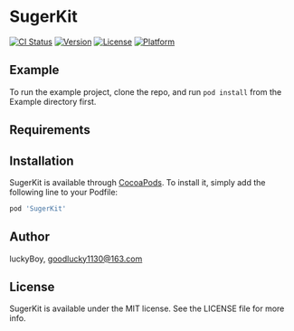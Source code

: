 # SugerKit

[![CI Status](https://img.shields.io/travis/luckyBoy/SugerKit.svg?style=flat)](https://travis-ci.org/luckyBoy/SugerKit)
[![Version](https://img.shields.io/cocoapods/v/SugerKit.svg?style=flat)](https://cocoapods.org/pods/SugerKit)
[![License](https://img.shields.io/cocoapods/l/SugerKit.svg?style=flat)](https://cocoapods.org/pods/SugerKit)
[![Platform](https://img.shields.io/cocoapods/p/SugerKit.svg?style=flat)](https://cocoapods.org/pods/SugerKit)

## Example

To run the example project, clone the repo, and run `pod install` from the Example directory first.

## Requirements

## Installation

SugerKit is available through [CocoaPods](https://cocoapods.org). To install
it, simply add the following line to your Podfile:

```ruby
pod 'SugerKit'
```

## Author

luckyBoy, goodlucky1130@163.com

## License

SugerKit is available under the MIT license. See the LICENSE file for more info.
